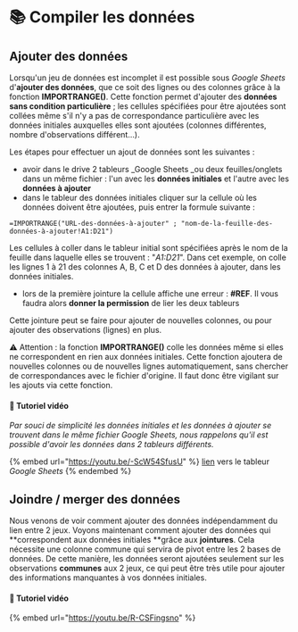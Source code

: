 # 📚 Compiler les données

## Ajouter des données

Lorsqu'un jeu de données est incomplet il est possible sous _Google Sheets_ d'**ajouter des données**, que ce soit des lignes ou des colonnes grâce à la fonction **IMPORTRANGE()**. Cette fonction permet d'ajouter des **données sans condition particulière** ; les cellules spécifiées pour être ajoutées sont collées même s'il n'y a pas de correspondance particulière avec les données initiales auxquelles elles sont ajoutées (colonnes différentes, nombre d'observations différent...).

Les étapes pour effectuer un ajout de données sont les suivantes :

* avoir dans le drive 2 tableurs _Google Sheets _ou deux feuilles/onglets dans un même fichier : l'un avec les **données initiales** et l'autre avec les **données à ajouter**
* dans le tableur des données initiales cliquer sur la cellule où les données doivent être ajoutées, puis entrer la formule suivante :

```
=IMPORTRANGE("URL-des-données-à-ajouter" ; "nom-de-la-feuille-des-données-à-ajouter!A1:D21")
```

Les cellules à coller dans le tableur initial sont spécifiées après le nom de la feuille dans laquelle elles se trouvent : "_A1:D21_". Dans cet exemple, on colle les lignes 1 à 21 des colonnes A, B, C et D des données à ajouter, dans les données initiales.

* lors de la première jointure la cellule affiche une erreur : **#REF**. Il vous faudra alors **donner la permission** de lier les deux tableurs

Cette jointure peut se faire pour ajouter de nouvelles colonnes, ou pour ajouter des observations (lignes) en plus.&#x20;

⚠ Attention : la fonction **IMPORTRANGE()** colle les données même si elles ne correspondent en rien aux données initiales. Cette fonction ajoutera de nouvelles colonnes ou de nouvelles lignes automatiquement, sans chercher de correspondances avec le fichier d'origine. Il faut donc être vigilant sur les ajouts via cette fonction.&#x20;

#### 🎥 Tutoriel vidéo

_Par souci de simplicité les données initiales et les données à ajouter se trouvent dans le même fichier Google Sheets, nous rappelons qu'il est possible d'avoir les données dans 2 tableurs différents._

{% embed url="https://youtu.be/-ScW54SfusU" %}
[lien](https://docs.google.com/spreadsheets/d/1volqnvrh1pMcx-PToX-mNo9U\_khYJ57-vkxgXRbk7kE/edit#gid=0) vers le tableur _Google Sheets_
{% endembed %}

## Joindre / merger des données

Nous venons de voir comment ajouter des données indépendamment du lien entre 2 jeux. Voyons maintenant comment ajouter des données qui \*\*correspondent aux données initiales \*\*grâce aux **jointures**. Cela nécessite une colonne commune qui servira de pivot entre les 2 bases de données. De cette manière, les données seront ajoutées seulement sur les observations **communes** aux 2 jeux, ce qui peut être très utile pour ajouter des informations manquantes à vos données initiales.

#### 🎥 Tutoriel vidéo

{% embed url="https://youtu.be/R-CSFingsno" %}
